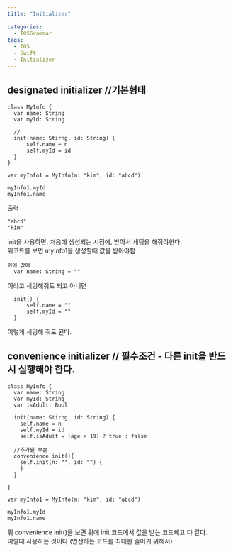 ```yaml
---
title: "Initializer"

categories:
  - IOSGrammar
tags:
  - IOS
  - Swift
  - Initializer
---
```


## designated initializer //기본형태
~~~
class MyInfo {
  var name: String
  var myId: String
  
  //
  init(name: Stirng, id: String) {
      self.name = n
      self.myId = id
  }
}

var myInfo1 = MyInfo(m: "kim", id: "abcd")

myInfo1.myId
myInfo1.name
~~~
출력
~~~
"abcd"
"kim"
~~~
init을 사용하면, 처음에 생성되는 시점에, 받아서 세팅을 해줘야한다.  
위코드를 보면 myInfo1을 생성할때 값을 받아야함  
~~~
위에 값에 
  var name: String = ""
~~~
이라고 세팅해줘도 되고 아니면
~~~
  init() {
      self.name = ""
      self.myId = ""
  }
~~~
이렇게 세팅해 줘도 된다.

## convenience initializer // 필수조건 - 다른 init을 반드시 실행해야 한다.

~~~
class MyInfo {
  var name: String
  var myId: String
  var isAdult: Bool

  init(name: Stirng, id: String) {
    self.name = n
    self.myId = id
    self.isAdult = (age > 19) ? true : false
  
  //추가된 부분
  convenience init(){
    self.init(n: "", id: "") {
    }
  }

}

var myInfo1 = MyInfo(m: "kim", id: "abcd")

myInfo1.myId
myInfo1.name
~~~
위 convenience init()을 보면 위에 init 코드에서 값을 받는 코드뺴고 다 같다.  
이럴때 사용하는 것이다.(연산하는 코드를 최대한 줄이기 위해서)  
